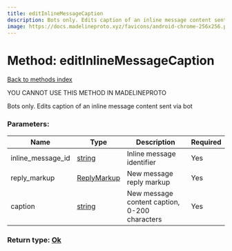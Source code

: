 ```yaml
---
title: editInlineMessageCaption
description: Bots only. Edits caption of an inline message content sent via bot
image: https://docs.madelineproto.xyz/favicons/android-chrome-256x256.png
---
```

# Method: editInlineMessageCaption  
[Back to methods index](index.md)


YOU CANNOT USE THIS METHOD IN MADELINEPROTO


Bots only. Edits caption of an inline message content sent via bot

### Parameters:

| Name     |    Type       | Description | Required |
|----------|---------------|-------------|----------|
|inline\_message\_id|[string](../types/string.md) | Inline message identifier | Yes|
|reply\_markup|[ReplyMarkup](../types/ReplyMarkup.md) | New message reply markup | Yes|
|caption|[string](../types/string.md) | New message content caption, 0-200 characters | Yes|


### Return type: [Ok](../types/Ok.md)

